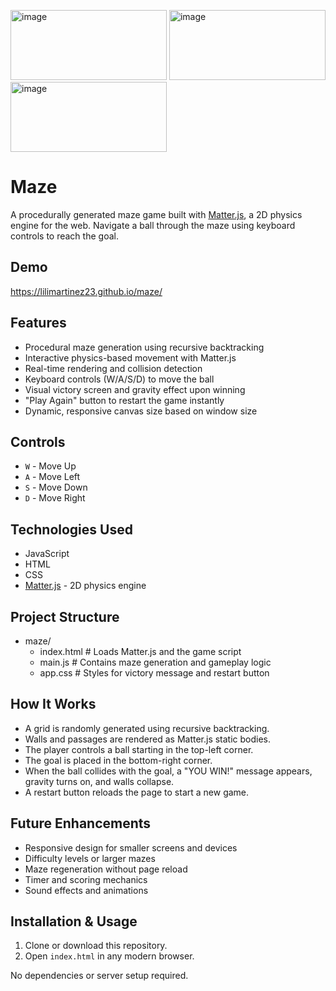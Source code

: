 <img width="250" height="112" alt="image" src="https://github.com/user-attachments/assets/86bf5d66-afa2-4501-a4ce-c05c2137cbbf" /> <img width="250" height="112" alt="image" src="https://github.com/user-attachments/assets/341e89b3-099d-4f88-bda5-63838836455a" /> <img width="250" height="112" alt="image" src="https://github.com/user-attachments/assets/6e55900c-9f1f-48cb-bf9e-44d135ba4d59" />




# Maze

A procedurally generated maze game built with [Matter.js](https://brm.io/matter-js/), a 2D physics engine for the web. Navigate a ball through the maze using keyboard controls to reach the goal.

## Demo

https://lilimartinez23.github.io/maze/

## Features

- Procedural maze generation using recursive backtracking  
- Interactive physics-based movement with Matter.js  
- Real-time rendering and collision detection  
- Keyboard controls (W/A/S/D) to move the ball  
- Visual victory screen and gravity effect upon winning  
- "Play Again" button to restart the game instantly  
- Dynamic, responsive canvas size based on window size  

## Controls

- `W` - Move Up  
- `A` - Move Left  
- `S` - Move Down  
- `D` - Move Right  

## Technologies Used

- JavaScript  
- HTML  
- CSS  
- [Matter.js](https://brm.io/matter-js/) - 2D physics engine  

## Project Structure

- maze/
  - index.html # Loads Matter.js and the game script
  - main.js # Contains maze generation and gameplay logic
  - app.css # Styles for victory message and restart button

## How It Works

- A grid is randomly generated using recursive backtracking.  
- Walls and passages are rendered as Matter.js static bodies.  
- The player controls a ball starting in the top-left corner.  
- The goal is placed in the bottom-right corner.  
- When the ball collides with the goal, a "YOU WIN!" message appears, gravity turns on, and walls collapse.  
- A restart button reloads the page to start a new game.  

## Future Enhancements

- Responsive design for smaller screens and devices  
- Difficulty levels or larger mazes  
- Maze regeneration without page reload  
- Timer and scoring mechanics  
- Sound effects and animations  

## Installation & Usage

1. Clone or download this repository.  
2. Open `index.html` in any modern browser.  

No dependencies or server setup required.
